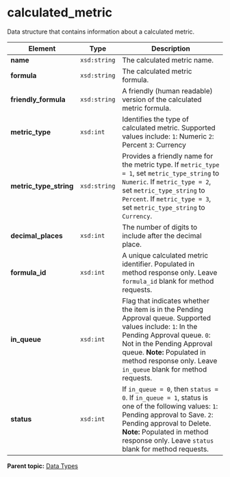 # calculated\_metric

Data structure that contains information about a calculated metric.

|Element|Type|Description|
|-------|----|-----------|
|**name** |`xsd:string` | The calculated metric name. |
|**formula** |`xsd:string` | The calculated metric formula. |
|**friendly\_formula** |`xsd:string` |A friendly \(human readable\) version of the calculated metric formula.|
|**metric\_type** |`xsd:int` | Identifies the type of calculated metric. Supported values include: `1`: Numeric `2`: Percent `3`: Currency |
|**metric\_type\_string** |`xsd:string` | Provides a friendly name for the metric type. If `metric_type = 1`, set `metric_type_string` to `Numeric`. If `metric_type = 2`, set `metric_type_string` to `Percent`. If `metric_type = 3`, set `metric_type_string` to `Currency`. |
|**decimal\_places** |`xsd:int` |The number of digits to include after the decimal place.|
|**formula\_id** |`xsd:int` | A unique calculated metric identifier. Populated in method response only. Leave `formula_id` blank for method requests. |
|**in\_queue** |`xsd:int` | Flag that indicates whether the item is in the Pending Approval queue. Supported values include: `1`: In the Pending Approval queue. `0`: Not in the Pending Approval queue. **Note:** Populated in method response only. Leave `in_queue` blank for method requests. |
|**status** |`xsd:int` | If `in_queue = 0`, then `status = 0`. If `in_queue = 1`, status is one of the following values: `1`: Pending approval to Save. `2`: Pending approval to Delete. **Note:** Populated in method response only. Leave `status` blank for method requests. |

**Parent topic:** [Data Types](../data_types/c_datatypes.md)

